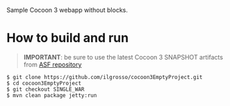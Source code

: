 Sample Cocoon 3 webapp without blocks.

# How to build and run

> **IMPORTANT**: be sure to use the latest Cocoon 3 SNAPSHOT artifacts from 
[ASF repository](https://repository.apache.org/content/repositories/snapshots/org/apache/cocoon/)

    $ git clone https://github.com/ilgrosso/cocoon3EmptyProject.git
    $ cd cocoon3EmptyProject
    $ git checkout SINGLE_WAR
    $ mvn clean package jetty:run
